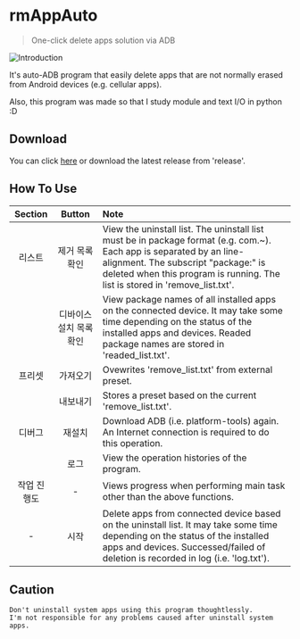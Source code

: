 # rmAppAuto
> One-click delete apps solution via ADB

![Introduction](https://user-images.githubusercontent.com/50666621/210075369-6a93a52f-53d0-4c87-84e2-f34b358d3ad9.png)

It's auto-ADB program that easily delete apps that are not normally erased from Android devices (e.g. cellular apps).

Also, this program was made so that I study module and text I/O in python :D


## Download
You can click [here](https://github.com/HanSatCode/rmAppAuto/releases) or download the latest release from 'release'.


## How To Use
Section|Button|Note
:---:|:---:|:---
리스트|제거 목록 확인|View the uninstall list. The uninstall list must be in package format (e.g. com.~). Each app is separated by an line-alignment. The subscript "package:" is deleted when this program is running. The list is stored in 'remove_list.txt'.
　|디바이스 설치 목록 확인|View package names of all installed apps on the connected device. It may take some time depending on the status of the installed apps and devices. Readed package names are stored in 'readed_list.txt'.
프리셋|가져오기|Ovewrites 'remove_list.txt' from external preset.
　|내보내기|Stores a preset based on the current 'remove_list.txt'.
디버그|재설치|Download ADB (i.e. platform-tools) again. An Internet connection is required to do this operation.
　|로그|View the operation histories of the program.
 작업 진행도|-|Views progress when performing main task other than the above functions.
 -|시작|Delete apps from connected device based on the uninstall list. It may take some time depending on the status of the installed apps and devices. Successed/failed  of deletion is recorded in log (i.e. 'log.txt').
 

## Caution
```
Don't uninstall system apps using this program thoughtlessly.
I'm not responsible for any problems caused after uninstall system apps.
```
